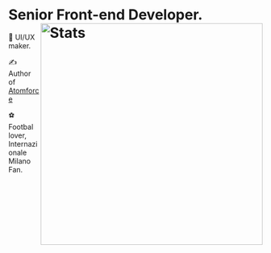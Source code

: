 # Senior Front-end Developer. <img src="https://github-readme-stats.vercel.app/api?username=matteobertoldo&show_icons=true&hide_border=true" alt="Stats" width="440" align="right">

🌈 UI/UX maker.

✍️ Author of [Atomforce](https://atom.io/packages/atomforce)

⚽️ Footbal lover, Internazionale Milano Fan.
